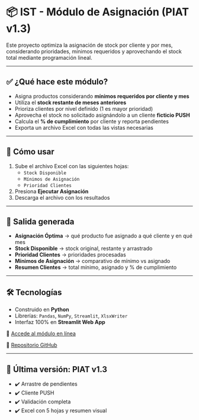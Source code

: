 # 📦 IST - Módulo de Asignación (PIAT v1.3)

Este proyecto optimiza la asignación de stock por cliente y por mes, considerando prioridades, mínimos requeridos y aprovechando el stock total mediante programación lineal.

---

## ✅ ¿Qué hace este módulo?

- Asigna productos considerando **mínimos requeridos por cliente y mes**
- Utiliza el **stock restante de meses anteriores**
- Prioriza clientes por nivel definido (1 es mayor prioridad)
- Aprovecha el stock no solicitado asignándolo a un cliente **ficticio PUSH**
- Calcula el **% de cumplimiento** por cliente y reporta pendientes
- Exporta un archivo Excel con todas las vistas necesarias

---

## 🧩 Cómo usar

1. Sube el archivo Excel con las siguientes hojas:
   - `Stock Disponible`
   - `Mínimos de Asignación`
   - `Prioridad Clientes`
2. Presiona **Ejecutar Asignación**
3. Descarga el archivo con los resultados

---

## 📂 Salida generada

- **Asignación Óptima** → qué producto fue asignado a qué cliente y en qué mes
- **Stock Disponible** → stock original, restante y arrastrado
- **Prioridad Clientes** → prioridades procesadas
- **Mínimos de Asignación** → comparativo de mínimo vs asignado
- **Resumen Clientes** → total mínimo, asignado y % de cumplimiento

---

## 🛠 Tecnologías

- Construido en **Python**
- Librerías: `Pandas`, `NumPy`, `Streamlit`, `XlsxWriter`
- Interfaz 100% en **Streamlit Web App**

🔗 [Accede al módulo en línea](https://ist-modulo-asignacion-kyb553dzoqlfpcfjccfxdt.streamlit.app/)

📁 [Repositorio GitHub](https://github.com/sebasalinas27/IST-Modulo-Asignacion)

---

## 🚀 Última versión: **PIAT v1.3**
- ✔️ Arrastre de pendientes
- ✔️ Cliente PUSH
- ✔️ Validación completa
- ✔️ Excel con 5 hojas y resumen visual
